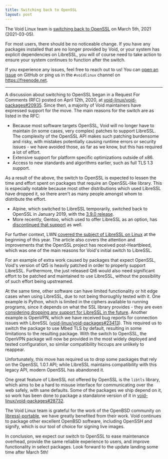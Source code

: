 ```yaml
---
title: Switching back to OpenSSL
layout: post
---
```


The Void Linux team is [switching back to
OpenSSL](https://github.com/void-linux/void-packages/pull/21056) on March 5th,
2021 (2021-03-05).

For most users, there should be no noticeable change. If you have any packages
installed that are no longer provided by Void, or your system has explicit
dependencies on LibreSSL, you will of course need to take action to ensure your
system continues to function after the switch.

If you experience any issues, feel free to reach out to us! You can [open an
issue](https://github.com/void-linux/void-packages/issues/new) on GitHub or
ping us in the `#voidlinux` channel on <https://freenode.net>.

---

A discussion about switching to OpenSSL began in a Request For Comments (RFC)
posted on April 12th, 2020, at
[void-linux/void-packages#20935](https://github.com/void-linux/void-packages/issues/20935).
Since then, a majority of Void maintainers have expressed support for the move.
The main reasons for the switch are as listed in the RFC:

- Because most software targets OpenSSL, Void will no longer have to maintain
  (in some cases, very complex) patches to support LibreSSL. The complexity of
  the OpenSSL API makes such patching burdensome and risky, with mistakes
  potentially causing runtime errors or security issues - we have avoided
  those, as far as we know, but this has required a lot of effort.
- Extensive support for platform specific optimizations outside of x86.
- Access to new standards and algorithms earlier, such as full TLS 1.3 support.

As a result of the above, the switch to OpenSSL is expected to lessen the time
and effort spent on packages that require an OpenSSL-like library. This is
especially notable because most other distributions which used LibreSSL have
dropped it, so there aren't as many people amongst whom to distribute the
effort.

- Alpine, which switched to LibreSSL temporarily, switched back to OpenSSL in
  January 2019, with the [3.9.0
  release](https://alpinelinux.org/posts/Alpine-3.9.0-released.html).
- More recently, Gentoo, which used to offer LibreSSL as an option, has
  [discontinued that
  support](https://www.gentoo.org/support/news-items/2021-01-05-libressl-support-discontinued.html)
  as well.

For further context, LWN [covered the subject of LibreSSL on
Linux](https://lwn.net/Articles/841664/) at the beginning of this year. The
article also covers the attention and improvements that the OpenSSL project has
received post-Heartbleed, which was one of the main reasons for Void's initial
switch to LibreSSL.

For an example of extra work caused by packages that expect OpenSSL, Void's
version of Qt5 is heavily patched in order to properly support LibreSSL.
Furthermore, the just released Qt6 would also need significant effort to be
patched and maintained to use LibreSSL, without the possibility of such effort
being upstreamed.

At the same time, other software can have limited functionality or hit edge
cases when using LibreSSL, due to not being thoroughly tested with it. One
example is Python, which is limited in the ciphers available to running
programs, since it depends on what the SSL library provides - they are even
[considering dropping any support for LibreSSL in the
future](https://www.python.org/dev/peps/pep-0644/#libressl-support). Another
example is OpenVPN, which we have received bug reports for connection issues
with LibreSSL
([void-linux/void-packages#23413](https://github.com/void-linux/void-packages/issues/23413)).
This required us to switch the package to use Mbed TLS by default, resulting in
some limitations to the resulting package. With the switch to OpenSSL, the
OpenVPN package will now be provided in the most widely deployed and tested
configuration, so similar compatibility hiccups are unlikely to reappear.

Unfortunately, this move has required us to drop some packages that rely on the
OpenSSL 1.0.1 API; while LibreSSL maintains compatibility with this legacy API,
modern OpenSSL has abandoned it.

One great feature of LibreSSL not offered by OpenSSL is the `libtls` library,
which aims to be a hard to misuse interface for communicating over the web
safely, with sane defaults. Some of the packages we ship depend on it, so work
has been done to package a standalone version of it in
[void-linux/void-packages#28732](https://github.com/void-linux/void-packages/pull/28732).

The Void Linux team is grateful for the work of the OpenBSD community on
[libressl-portable](https://github.com/libressl-portable/portable), we have
greatly benefited from their work. Void continues to package other excellent
OpenBSD software, including OpenSSH and signify, which is our tool of choice
for signing live images.

In conclusion, we expect our switch to OpenSSL to ease maintenance overhead,
provide the same reliable experience to users, and improve functionality in
select packages. Look forward to the update landing some time after March 5th!

